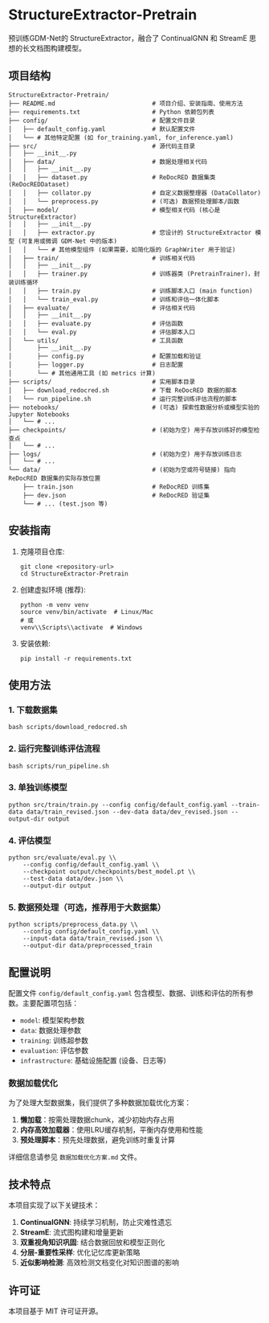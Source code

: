 # StructureExtractor-Pretrain

预训练GDM-Net的 StructureExtractor，融合了 ContinualGNN 和 StreamE 思想的长文档图构建模型。

## 项目结构

```
StructureExtractor-Pretrain/
├── README.md                           # 项目介绍、安装指南、使用方法
├── requirements.txt                    # Python 依赖包列表
├── config/                             # 配置文件目录
│   ├── default_config.yaml             # 默认配置文件
│   └── # 其他特定配置 (如 for_training.yaml, for_inference.yaml)
├── src/                                # 源代码主目录
│   ├── __init__.py
│   ├── data/                           # 数据处理相关代码
│   │   ├── __init__.py
│   │   ├── dataset.py                  # ReDocRED 数据集类 (ReDocREDDataset)
│   │   ├── collator.py                 # 自定义数据整理器 (DataCollator)
│   │   └── preprocess.py               # (可选) 数据预处理脚本/函数
│   ├── model/                          # 模型相关代码 (核心是 StructureExtractor)
│   │   ├── __init__.py
│   │   ├── extractor.py                # 您设计的 StructureExtractor 模型 (可复用或微调 GDM-Net 中的版本)
│   │   └── # 其他模型组件 (如果需要，如简化版的 GraphWriter 用于验证)
│   ├── train/                          # 训练相关代码
│   │   ├── __init__.py
│   │   ├── trainer.py                  # 训练器类 (PretrainTrainer)，封装训练循环
│   │   ├── train.py                    # 训练脚本入口 (main function)
│   │   └── train_eval.py               # 训练和评估一体化脚本
│   ├── evaluate/                       # 评估相关代码
│   │   ├── __init__.py
│   │   ├── evaluate.py                 # 评估函数
│   │   └── eval.py                     # 评估脚本入口
│   └── utils/                          # 工具函数
│       ├── __init__.py
│       ├── config.py                   # 配置加载和验证
│       ├── logger.py                   # 日志配置
│       └── # 其他通用工具 (如 metrics 计算)
├── scripts/                            # 实用脚本目录
│   ├── download_redocred.sh            # 下载 ReDocRED 数据的脚本
│   └── run_pipeline.sh                 # 运行完整训练评估流程的脚本
├── notebooks/                          # (可选) 探索性数据分析或模型实验的 Jupyter Notebooks
│   └── # ...
├── checkpoints/                        # (初始为空) 用于存放训练好的模型检查点
│   └── # ...
├── logs/                               # (初始为空) 用于存放训练日志
│   └── # ...
└── data/                               # (初始为空或符号链接) 指向 ReDocRED 数据集的实际存放位置
    ├── train.json                      # ReDocRED 训练集
    ├── dev.json                        # ReDocRED 验证集
    └── # ... (test.json 等)
```

## 安装指南

1. 克隆项目仓库:
   ```
   git clone <repository-url>
   cd StructureExtractor-Pretrain
   ```

2. 创建虚拟环境 (推荐):
   ```
   python -m venv venv
   source venv/bin/activate  # Linux/Mac
   # 或
   venv\\Scripts\\activate  # Windows
   ```

3. 安装依赖:
   ```
   pip install -r requirements.txt
   ```

## 使用方法

### 1. 下载数据集
```
bash scripts/download_redocred.sh
```

### 2. 运行完整训练评估流程
```
bash scripts/run_pipeline.sh
```

### 3. 单独训练模型
```
python src/train/train.py --config config/default_config.yaml --train-data data/train_revised.json --dev-data data/dev_revised.json --output-dir output
```

### 4. 评估模型
```
python src/evaluate/eval.py \\
    --config config/default_config.yaml \\
    --checkpoint output/checkpoints/best_model.pt \\
    --test-data data/dev.json \\
    --output-dir output
```

### 5. 数据预处理（可选，推荐用于大数据集）
```
python scripts/preprocess_data.py \\
    --config config/default_config.yaml \\
    --input-data data/train_revised.json \\
    --output-dir data/preprocessed_train
```

## 配置说明

配置文件 `config/default_config.yaml` 包含模型、数据、训练和评估的所有参数。主要配置项包括：

- `model`: 模型架构参数
- `data`: 数据处理参数
- `training`: 训练超参数
- `evaluation`: 评估参数
- `infrastructure`: 基础设施配置 (设备、日志等)

### 数据加载优化

为了处理大型数据集，我们提供了多种数据加载优化方案：

1. **懒加载**：按需处理数据chunk，减少初始内存占用
2. **内存高效加载器**：使用LRU缓存机制，平衡内存使用和性能
3. **预处理脚本**：预先处理数据，避免训练时重复计算

详细信息请参见 `数据加载优化方案.md` 文件。

## 技术特点

本项目实现了以下关键技术：

1. **ContinualGNN**: 持续学习机制，防止灾难性遗忘
2. **StreamE**: 流式图构建和增量更新
3. **双重视角知识巩固**: 结合数据回放和模型正则化
4. **分层-重要性采样**: 优化记忆库更新策略
5. **近似影响检测**: 高效检测文档变化对知识图谱的影响

## 许可证

本项目基于 MIT 许可证开源。
